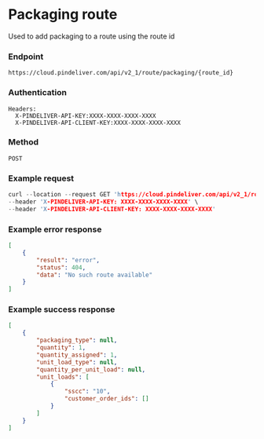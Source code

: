 # Packaging route

Used to add packaging to a route using the route id

### Endpoint
```
https://cloud.pindeliver.com/api/v2_1/route/packaging/{route_id}
```

### Authentication
```
Headers:
  X-PINDELIVER-API-KEY:XXXX-XXXX-XXXX-XXXX
  X-PINDELIVER-API-CLIENT-KEY:XXXX-XXXX-XXXX-XXXX
```

### Method
```
POST
```

### Example request
```C
curl --location --request GET 'https://cloud.pindeliver.com/api/v2_1/route/packaging/{route_id}' \
--header 'X-PINDELIVER-API-KEY: XXXX-XXXX-XXXX-XXXX' \
--header 'X-PINDELIVER-API-CLIENT-KEY: XXXX-XXXX-XXXX-XXXX'
```

### Example error response
```JSON
[
    {
        "result": "error",
        "status": 404,
        "data": "No such route available"
    }
]
```

### Example success response
```JSON
[
    {
        "packaging_type": null,
        "quantity": 1,
        "quantity_assigned": 1,
        "unit_load_type": null,
        "quantity_per_unit_load": null,
        "unit_loads": [
            {
                "sscc": "10",
                "customer_order_ids": []
            }
        ]
    }
]
```
